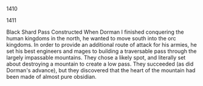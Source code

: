 1410


1411



Black Shard Pass Constructed
When Dorman I finished conquering the human kingdoms in the north, he wanted to move south into the orc kingdoms. In order to provide an additional route of attack for his armies, he set his best engineers and mages to building a traversable pass through the largely impassable mountains. They chose a likely spot, and literally set about destroying a mountain to create a low pass. They succeeded (as did Dorman's advance), but they discovered that the heart of the mountain had been made of almost pure obsidian.